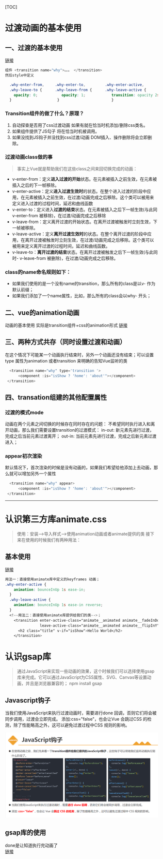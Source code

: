 [TOC]

# 过渡动画的基本使用

## 一、过渡的基本使用
[链接](src\动画的基本使用\过渡动画基本使用.vue)
```javascript
组件 <transition name="why">。。。 </transition>
然后style中定义
```

```css
  .why-enter-from,     .why-enter-to,         .why-enter-active,
  .why-leave-to {      .why-leave-from {      .why-leave-active {
    opacity: 0;           opacity: 1;            transition: opacity 2s ease;
  }                     }                        }
```
### Transition组件的做了什么？原理？
1. 自动探查是否用了css过渡动画 如果有就在恰当时机添加/删除css类名。
2. 如果组件提供了JS勾子  将在恰当时机被调用。
3. 如果没找到JS钩子并没找到css过渡/动画 DOM插入、操作删除将会立即删除。

### 过渡动画class做的事
>事实上Vue就是帮助我们在这些class之间来回切换完成的动画：

- v-enter-from：定义**进入过渡的开始**状态。在元素被插入之前生效，在元素被插入之后的下一帧移除。
- v-enter-active：定义**进入过渡生效时**的状态。在整个进入过渡的阶段中应用，在元素被插入之前生效，在过渡/动画完成之后移除。这个类可以被用来定义进入过渡的过程时间，延迟和曲线函数
- v-enter-to：定义进入**过渡的结束**状态。在元素被插入之后下一帧生效(与此同v-enter-from 被移除)，在过渡/动画完成之后移除
- v-leave-from：定义离开过渡的开始状态。在离开过渡被触发时立刻生效，下一帧被移除。
- v-leave-active：定义**离开过渡生效时**的状态。在整个离开过渡的阶段中应用，在离开过渡被触发时立刻生效，在过渡/动画完成之后移除。这个类可以被用来定义离开过渡的过程时间，延迟和曲线函数。
- v-leave-to：**离开过渡的结束**状态。在离开过渡被触发之后下一帧生效(与此同时- v-leave-from 被删除)，在过渡/动画完成之后移除。

### class的name命名规则如下：
- 如果我们使用的是一个没有name的transition，那么所有的class是以v- 作为默认前缀；
- 如果我们添加了一个name属性，比如<transtion name="why">，那么所有的class会以why- 开头；

## 二、vue的animation动画
动画的基本使用
实际是transition组件+css的animation形式
[链接](src/动画的基本使用/animation动画.vue)
## 三、两种方式共存（同时设置过渡和动画）
在这个情况下可能某一个动画执行结束时，另外一个动画还没有结束；可以设置type 属性为animation 或者transition 来明确的告知Vue监听的类
```JavaScript
  <transition name="why" type='transition '>
      <component :is="isShow ? 'home': 'about'"></component>
 </transition>
```
## 四、transation组建的其他配置属性
### 过渡的模式mode
动画在两个元素之间切换的时候存在同时存在的问题：
不希望同时执行进入和离开动画，那么我们需要设置transition的过渡模式：
in-out: 新元素先进行过渡，完成之后当前元素过渡离开；
out-in: 当前元素先进行过渡，完成之后新元素过渡进入；
### appear初次渲染
默认情况下，首次渲染的时候是没有动画的，如果我们希望给他添加上去动画，那么就可以增加另外一个属性
```JavaScript
  <transition name="why" appear>
      <component :is="isShow ? 'home': 'about'"></component>
 </transition>
```



------



# 认识第三方库animate.css

> 使用：安装-->导入样式-->使用animation动画或者animate提供的类
接下来在使用的时候我们有两种用法：

## 基本使用
[链接](src\结合第三方库animate.css使用\结合animate使用.vue)
```CSS   
用法一：直接使用animate库中定义的keyframes 动画；                
.why-enter-active {                             
    animation: bounceInUp 1s ease-in;           
  }                                             
  .why-leave-active {                           
    animation: bounceInUp 1s ease-in reverse;   
  } 
  <!--用法二：直接使用animate库提供给我们的类-->；  
    <transition enter-active-class="animate__animated animate__fadeInDown"
                leave-active-class="animate__animated animate__flipInY">
      <h2 class="title" v-if="isShow">Hello World</h2>
    </transition>                                         
```
# 认识gsap库
>通过JavaScript来实现一些动画的效果，这个时候我们可以选择使用gsap库来完成。它可以通过JavaScript为CSS属性、SVG、Canvas等设置动画，并且是浏览器兼容的；
npm install gsap

## Javascript钩子
当我们使用JavaScript来执行过渡动画时，需要进行done 回调，否则它们将会被同步调用，过渡会立即完成。
添加:css="false"，也会让Vue 会跳过CSS 的检测，除了性能略高之外，这可以避免过渡过程中CSS 规则的影响。

![Image](https://github.com/phj-999/JS-notes/blob/main/vue3+ts/vue3%E5%AE%9E%E7%8E%B0%E5%8A%A8%E7%94%BB/src/assets/Javascript%E9%92%A9%E5%AD%90.PNG?raw=true)

## gsap库的使用 
done是让知道执行完动画了<br/>
[链接](src\结合第三方库animate.css使用\结合gsap使用.vue)

